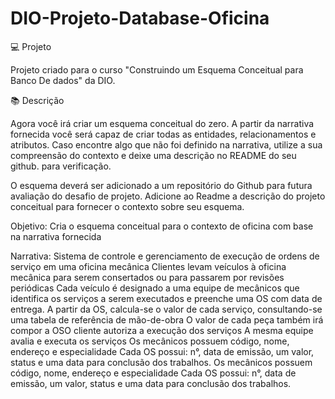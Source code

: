 # DIO-Projeto-Database-Oficina

💻 Projeto

Projeto criado para o curso "Construindo um Esquema Conceitual para Banco De dados" da DIO.

📚 Descrição

Agora você irá criar um esquema conceitual do zero. A partir da narrativa fornecida você será capaz de criar todas as entidades, relacionamentos e atributos. Caso encontre algo que não foi definido na narrativa, utilize a sua compreensão do contexto e deixe uma descrição no README do seu github. para verificação.

O esquema deverá ser adicionado a um repositório do Github para futura avaliação do desafio de projeto. Adicione ao Readme a descrição do projeto conceitual para fornecer o contexto sobre seu esquema.

Objetivo: Cria o esquema conceitual para o contexto de oficina com base na narrativa fornecida

Narrativa: Sistema de controle e gerenciamento de execução de ordens de serviço em uma oficina mecânica Clientes levam veículos à oficina mecânica para serem consertados ou para passarem por revisões periódicas Cada veículo é designado a uma equipe de mecânicos que identifica os serviços a serem executados e preenche uma OS com data de entrega. A partir da OS, calcula-se o valor de cada serviço, consultando-se uma tabela de referência de mão-de-obra O valor de cada peça também irá compor a OSO cliente autoriza a execução dos serviços A mesma equipe avalia e executa os serviços Os mecânicos possuem código, nome, endereço e especialidade Cada OS possui: n°, data de emissão, um valor, status e uma data para conclusão dos trabalhos. Os mecânicos possuem código, nome, endereço e especialidade Cada OS possui: n°, data de emissão, um valor, status e uma data para conclusão dos trabalhos.
